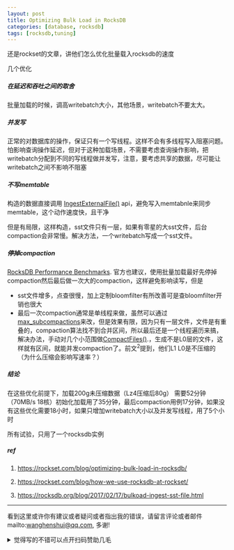 ```yaml
---
layout: post
title: Optimizing Bulk Load in RocksDB
categories: [database, rocksdb]
tags: [rocksdb,tuning]
---
```





还是rockset的文章，讲他们怎么优化批量载入rocksdb的速度

几个优化

##### 在延迟和吞吐之间的取舍

批量加载的时候，调高writebatch大小，其他场景，writebatch不要太大。

##### 并发写

正常的对数据库的操作，保证只有一个写线程。这样不会有多线程写入阻塞问题。怕影响查询操作延迟，但对于这种加载场景，不需要考虑查询操作影响，把writebatch分配到不同的写线程做并发写，注意，要考虑共享的数据，尽可能让writebatch之间不影响不阻塞

##### 不写memtable

构造的数据直接调用 [IngestExternalFile()](https://rocksdb.org/blog/2017/02/17/bulkoad-ingest-sst-file.html) api，避免写入memtabnle来同步memtable，这个动作速度快，且干净

但是有局限，这样构造，sst文件只有一层，如果有零星的大sst文件，后台compaction会非常慢。解决方法，一个writebatch写成一个sst文件。

##### 停掉compaction

 [RocksDB Performance Benchmarks](https://github.com/facebook/rocksdb/wiki/Performance-Benchmarks#test-1-bulk-load-of-keys-in-random-order). 官方也建议，使用批量加载最好先停掉compaction然后最后做一次大的compaction，这样避免影响读写，但是

- sst文件增多，点查很慢，加上定制bloomfilter有所改善可是查bloomfilter开销也很大
- 最后一次compaction通常是单线程来做，虽然可以通过 [max_subcompactions](https://github.com/facebook/rocksdb/blob/d61d4507c0980b544e87fd0aa5ed2990a45dad5e/include/rocksdb/options.h#L563-L567)来改，但是效果有限，因为只有一层文件，文件是有重叠的，compaction算法找不到合并区间，所以最后还是一个线程遍历来搞，解决办法，手动对几个小范围做[CompactFiles()](https://github.com/facebook/rocksdb/wiki/Manual-Compaction#compactfiles).，生成不是L0层的文件，这样就有区间，就能并发compaction了。前文<sup>2</sup>提到，他们L1 L0是不压缩的 （为什么压缩会影响写速率？）

##### 结论

在这些优化前提下，加载200g未压缩数据（Lz4压缩后80g） 需要52分钟（70MB/s 18核）初始化加载用了35分钟，最后compaction用例17分钟，如果没有这些优化需要18小时，如果只增加writebatch大小以及并发写线程，用了5个小时 

所有试验，只用了一个rocksdb实例

##### ref

1. https://rockset.com/blog/optimizing-bulk-load-in-rocksdb/

2. https://rockset.com/blog/how-we-use-rocksdb-at-rockset/

3. https://rocksdb.org/blog/2017/02/17/bulkoad-ingest-sst-file.html

   

---

看到这里或许你有建议或者疑问或者指出我的错误，请留言评论或者邮件mailto:wanghenshui@qq.com, 多谢! 
<details>
<summary>觉得写的不错可以点开扫码赞助几毛</summary>
<img src="https://wanghenshui.github.io/assets/wepay.png" alt="微信转账">
</details>